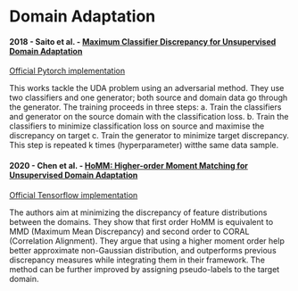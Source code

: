 # Domain Adaptation


#### 2018 - Saito et al. - [Maximum Classifier Discrepancy for Unsupervised Domain Adaptation](https://arxiv.org/abs/1712.02560)

[Official Pytorch implementation](https://github.com/mil-tokyo/MCD_DA/tree/master/classification)

This works tackle the UDA problem using an adversarial method. They use two classifiers and one generator; both source and domain data go through the generator.
The training proceeds in three steps:
a. Train the classifiers and generator on the source domain with the classification loss.
b. Train the classifiers to minimize classification loss on source and maximise the discrepancy on target
c. Train the generator to minimize target discrepancy. This step is repeated k times (hyperparameter) witthe same data sample.


#### 2020 - Chen et al. - [HoMM: Higher-order Moment Matching for Unsupervised Domain Adaptation](https://arxiv.org/abs/1912.11976)

[Official Tensorflow implementation](https://github.com/chenchao666/HoMM-Master)

The authors aim at minimizing the discrepancy of feature distributions between the domains.
They show that first order HoMM is equivalent to MMD (Maximum Mean Discrepancy) and second order to CORAL (Correlation Alignment).
They argue that using a higher moment order help better approximate non-Gaussian distribution, and outperforms previous discrepancy measures while integrating them in their framework.
The method can be further improved by assigning pseudo-labels to the target domain.
